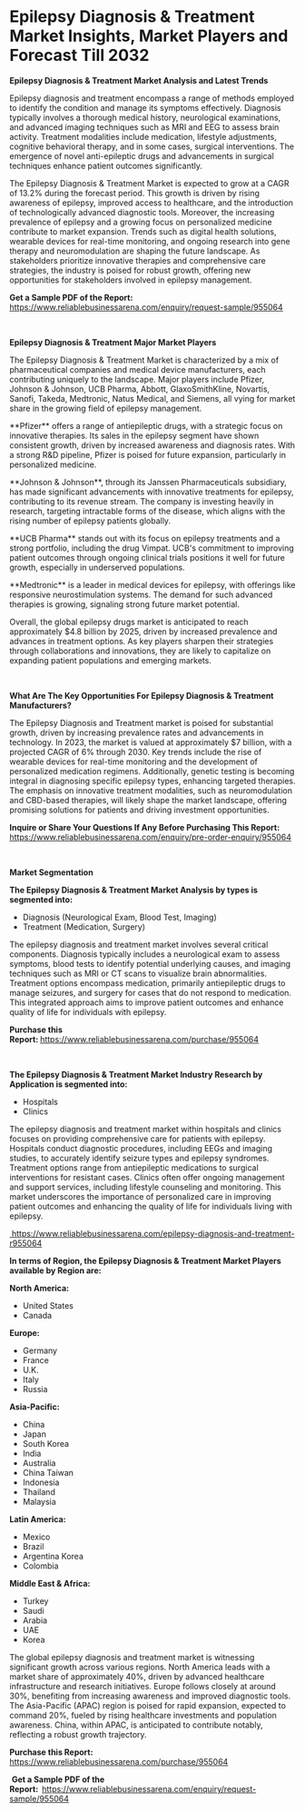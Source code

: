 <p><h1>Epilepsy Diagnosis & Treatment Market Insights, Market Players and Forecast Till 2032</h1></p><p><strong>Epilepsy Diagnosis & Treatment Market Analysis and Latest Trends</strong></p>
<p><p>Epilepsy diagnosis and treatment encompass a range of methods employed to identify the condition and manage its symptoms effectively. Diagnosis typically involves a thorough medical history, neurological examinations, and advanced imaging techniques such as MRI and EEG to assess brain activity. Treatment modalities include medication, lifestyle adjustments, cognitive behavioral therapy, and in some cases, surgical interventions. The emergence of novel anti-epileptic drugs and advancements in surgical techniques enhance patient outcomes significantly.</p><p>The Epilepsy Diagnosis & Treatment Market is expected to grow at a CAGR of 13.2% during the forecast period. This growth is driven by rising awareness of epilepsy, improved access to healthcare, and the introduction of technologically advanced diagnostic tools. Moreover, the increasing prevalence of epilepsy and a growing focus on personalized medicine contribute to market expansion. Trends such as digital health solutions, wearable devices for real-time monitoring, and ongoing research into gene therapy and neuromodulation are shaping the future landscape. As stakeholders prioritize innovative therapies and comprehensive care strategies, the industry is poised for robust growth, offering new opportunities for stakeholders involved in epilepsy management.</p></p>
<p><strong>Get a Sample PDF of the Report:&nbsp;</strong> <a href="https://www.reliablebusinessarena.com/enquiry/request-sample/955064?utm_campaign=3565&utm_medium=2&utm_source=Github&utm_content=ia&utm_term=18042025&utm_id=epilepsy-diagnosis-treatment">https://www.reliablebusinessarena.com/enquiry/request-sample/955064</a></p>
<p>&nbsp;</p>
<p><strong>Epilepsy Diagnosis & Treatment Major Market Players</strong></p>
<p><p>The Epilepsy Diagnosis & Treatment Market is characterized by a mix of pharmaceutical companies and medical device manufacturers, each contributing uniquely to the landscape. Major players include Pfizer, Johnson & Johnson, UCB Pharma, Abbott, GlaxoSmithKline, Novartis, Sanofi, Takeda, Medtronic, Natus Medical, and Siemens, all vying for market share in the growing field of epilepsy management.</p><p>**Pfizer** offers a range of antiepileptic drugs, with a strategic focus on innovative therapies. Its sales in the epilepsy segment have shown consistent growth, driven by increased awareness and diagnosis rates. With a strong R&D pipeline, Pfizer is poised for future expansion, particularly in personalized medicine.</p><p>**Johnson & Johnson**, through its Janssen Pharmaceuticals subsidiary, has made significant advancements with innovative treatments for epilepsy, contributing to its revenue stream. The company is investing heavily in research, targeting intractable forms of the disease, which aligns with the rising number of epilepsy patients globally.</p><p>**UCB Pharma** stands out with its focus on epilepsy treatments and a strong portfolio, including the drug Vimpat. UCB's commitment to improving patient outcomes through ongoing clinical trials positions it well for future growth, especially in underserved populations.</p><p>**Medtronic** is a leader in medical devices for epilepsy, with offerings like responsive neurostimulation systems. The demand for such advanced therapies is growing, signaling strong future market potential.</p><p>Overall, the global epilepsy drugs market is anticipated to reach approximately $4.8 billion by 2025, driven by increased prevalence and advances in treatment options. As key players sharpen their strategies through collaborations and innovations, they are likely to capitalize on expanding patient populations and emerging markets.</p></p>
<p>&nbsp;</p>
<p><strong>What Are The Key Opportunities For Epilepsy Diagnosis & Treatment Manufacturers?</strong></p>
<p><p>The Epilepsy Diagnosis and Treatment market is poised for substantial growth, driven by increasing prevalence rates and advancements in technology. In 2023, the market is valued at approximately $7 billion, with a projected CAGR of 6% through 2030. Key trends include the rise of wearable devices for real-time monitoring and the development of personalized medication regimens. Additionally, genetic testing is becoming integral in diagnosing specific epilepsy types, enhancing targeted therapies. The emphasis on innovative treatment modalities, such as neuromodulation and CBD-based therapies, will likely shape the market landscape, offering promising solutions for patients and driving investment opportunities.</p></p>
<p><strong>Inquire or Share Your Questions If Any Before Purchasing This Report:</strong> <a href="https://www.reliablebusinessarena.com/enquiry/pre-order-enquiry/955064?utm_campaign=3565&utm_medium=2&utm_source=Github&utm_content=ia&utm_term=18042025&utm_id=epilepsy-diagnosis-treatment">https://www.reliablebusinessarena.com/enquiry/pre-order-enquiry/955064</a></p>
<p>&nbsp;</p>
<p><strong>Market Segmentation</strong></p>
<p><strong>The Epilepsy Diagnosis & Treatment Market Analysis by types is segmented into:</strong></p>
<p><ul><li>Diagnosis (Neurological Exam, Blood Test, Imaging)</li><li>Treatment (Medication, Surgery)</li></ul></p>
<p><p>The epilepsy diagnosis and treatment market involves several critical components. Diagnosis typically includes a neurological exam to assess symptoms, blood tests to identify potential underlying causes, and imaging techniques such as MRI or CT scans to visualize brain abnormalities. Treatment options encompass medication, primarily antiepileptic drugs to manage seizures, and surgery for cases that do not respond to medication. This integrated approach aims to improve patient outcomes and enhance quality of life for individuals with epilepsy.</p></p>
<p><strong>Purchase this Report:&nbsp;</strong><a href="https://www.reliablebusinessarena.com/purchase/955064?utm_campaign=3565&utm_medium=2&utm_source=Github&utm_content=ia&utm_term=18042025&utm_id=epilepsy-diagnosis-treatment">https://www.reliablebusinessarena.com/purchase/955064</a></p>
<p>&nbsp;</p>
<p><strong>The Epilepsy Diagnosis & Treatment Market Industry Research by Application is segmented into:</strong></p>
<p><ul><li>Hospitals</li><li>Clinics</li></ul></p>
<p><p>The epilepsy diagnosis and treatment market within hospitals and clinics focuses on providing comprehensive care for patients with epilepsy. Hospitals conduct diagnostic procedures, including EEGs and imaging studies, to accurately identify seizure types and epilepsy syndromes. Treatment options range from antiepileptic medications to surgical interventions for resistant cases. Clinics often offer ongoing management and support services, including lifestyle counseling and monitoring. This market underscores the importance of personalized care in improving patient outcomes and enhancing the quality of life for individuals living with epilepsy.</p></p>
<p><a href="https://www.reliablebusinessarena.com/epilepsy-diagnosis-and-treatment-r955064?utm_campaign=3565&utm_medium=2&utm_source=Github&utm_content=ia&utm_term=18042025&utm_id=epilepsy-diagnosis-treatment">&nbsp;https://www.reliablebusinessarena.com/epilepsy-diagnosis-and-treatment-r955064</a></p>
<p><strong>In terms of Region, the Epilepsy Diagnosis & Treatment Market Players available by Region are:</strong></p>
<p>
    <p> <strong> North America: </strong>
        <ul>
            <li>United States</li>
            <li>Canada</li>
        </ul>
        </p> 
    <p> <strong> Europe: </strong>
        <ul>
            <li>Germany</li>
            <li>France</li>
            <li>U.K.</li>
            <li>Italy</li>
            <li>Russia</li>
        </ul>
        </p> 
    <p> <strong> Asia-Pacific: </strong>
        <ul>
            <li>China</li>
            <li>Japan</li>
            <li>South Korea</li>
            <li>India</li>
            <li>Australia</li>
            <li>China Taiwan</li>
            <li>Indonesia</li>
            <li>Thailand</li>
            <li>Malaysia</li>
        </ul>
        </p> 
    <p> <strong> Latin America: </strong>
        <ul>
            <li>Mexico</li>
            <li>Brazil</li>
            <li>Argentina Korea</li>
            <li>Colombia</li>
        </ul>
        </p> 
    <p> <strong> Middle East & Africa: </strong>
        <ul>
            <li>Turkey</li>
            <li>Saudi</li>
            <li>Arabia</li>
            <li>UAE</li>
            <li>Korea</li>
        </ul>
    </p>
    </p>
<p><p>The global epilepsy diagnosis and treatment market is witnessing significant growth across various regions. North America leads with a market share of approximately 40%, driven by advanced healthcare infrastructure and research initiatives. Europe follows closely at around 30%, benefiting from increasing awareness and improved diagnostic tools. The Asia-Pacific (APAC) region is poised for rapid expansion, expected to command 20%, fueled by rising healthcare investments and population awareness. China, within APAC, is anticipated to contribute notably, reflecting a robust growth trajectory.</p></p>
<p><strong>Purchase this Report: </strong><a href="https://www.reliablebusinessarena.com/purchase/955064?utm_campaign=3565&utm_medium=2&utm_source=Github&utm_content=ia&utm_term=18042025&utm_id=epilepsy-diagnosis-treatment">https://www.reliablebusinessarena.com/purchase/955064</a></p>
<p>&nbsp;<strong>Get a Sample PDF of the Report:&nbsp;&nbsp;</strong><a href="https://www.reliablebusinessarena.com/enquiry/request-sample/955064?utm_campaign=3565&utm_medium=2&utm_source=Github&utm_content=ia&utm_term=18042025&utm_id=epilepsy-diagnosis-treatment">https://www.reliablebusinessarena.com/enquiry/request-sample/955064</a></p>
<p><strong></strong></p>
<p><p></p><p></p><p></p></p>